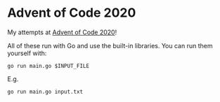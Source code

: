 # Advent of Code 2020

My attempts at [Advent of Code 2020](https://adventofcode.com/2020)!  

All of these run with Go and use the built-in libraries. You can run them yourself with:

```
go run main.go $INPUT_FILE
```

E.g.  
```
go run main.go input.txt
```